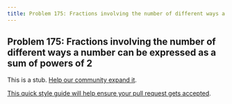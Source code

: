 ```yaml
---
title: Problem 175: Fractions involving the number of different ways a number can be expressed as a sum of powers of 2
---
```

## Problem 175: Fractions involving the number of different ways a number can be expressed as a sum of powers of 2

This is a stub. <a href='https://github.com/freecodecamp/guides/tree/master/src/pages/certifications/coding-interview-prep/project-euler/problem-175-fractions-involving-the-number-of-different-ways-a-number-can-be-expressed-as-a-sum-of-powers-of-2/index.md' target='_blank' rel='nofollow'>Help our community expand it</a>.

<a href='https://github.com/freecodecamp/guides/blob/master/README.md' target='_blank' rel='nofollow'>This quick style guide will help ensure your pull request gets accepted</a>.

<!-- The article goes here, in GitHub-flavored Markdown. Feel free to add YouTube videos, images, and CodePen/JSBin embeds  -->
